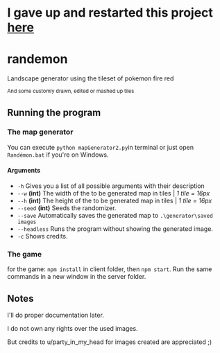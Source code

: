 # I gave up and restarted this project [here](https://github.com/KlaasNe/Randemon-2)

# randemon
Landscape generator using the tileset of pokemon fire red

<sup>And some customly drawn, edited or mashed up tiles</sup>


## Running the program
### The map generator
You can execute `python mapGenerator2.py`in terminal or just open `Randémon.bat` if you're on Windows.
#### Arguments
- `-h` Gives you a list of all possible arguments with their description 
- `--w`  **(int)** The width of the to be generated map in tiles  | *1 tile = 16px*
- `--h`  **(int)** The height of the to be generated map in tiles | *1 tile = 16px*
- `--seed`  **(int)** Seeds the randomizer.
- `--save`  Automatically saves the generated map to `.\generator\saved images`
- `--headless`  Runs the program without showing the generated image.
- `-c`  Shows credits.

### The game
for the game:
`npm install` in client folder, then `npm start`.
Run the same commands in a new window in the server folder.


## Notes
I'll do proper documentation later.

I do not own any rights over the used images.

But credits to u/party_in_my_head for images created are appreciated ;)
